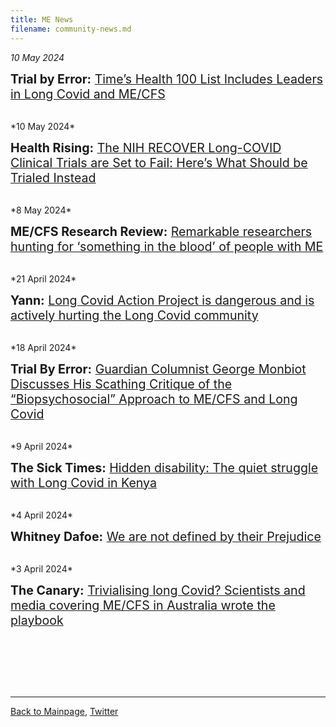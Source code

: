 ```yaml
---
title: ME News 
filename: community-news.md
---
```

<!---
*2024*

<span style="font-size:1.4em;"> **:** []() </span>

<br/>
-->
*10 May 2024*

<span style="font-size:1.4em;"> **Trial by Error:** [Time’s Health 100 List Includes Leaders in Long Covid and ME/CFS](https://virology.ws/2024/05/10/trial-by-error-times-health100-list-includes-leaders-in-long-covid-and-me-cfs/) </span>

<br/>
*10 May 2024*

<span style="font-size:1.4em;"> **Health Rising:** [The NIH RECOVER Long-COVID Clinical Trials are Set to Fail: Here’s What Should be Trialed Instead](https://www.healthrising.org/blog/2024/05/10/recover-clinical-trials-fail/) </span>

<br/>
*8 May 2024*

<span style="font-size:1.4em;"> **ME/CFS Research Review:** [Remarkable researchers hunting for ‘something in the blood’ of people with ME](https://mecfsresearchreview.me/2024/05/08/researchers-hunting-for-something-in-the-blood-of-people-with-me/) </span>

<br/>
*21 April 2024*

<span style="font-size:1.4em;"> **Yann:** [Long Covid Action Project is dangerous and is actively hurting the Long Covid community](LCAP.md) </span>

<br/>
*18 April 2024*

<span style="font-size:1.4em;"> **Trial By Error:** [Guardian Columnist George Monbiot Discusses His Scathing Critique of the “Biopsychosocial” Approach to ME/CFS and Long Covid](https://virology.ws/2024/04/18/trial-by-error-guardian-columnist-george-monbiot-discusses-his-scathing-critique-of-the-biopsychosocial-approach-to-me-cfs-and-long-covid/) </span>

<br/>
*9 April 2024*

<span style="font-size:1.4em;"> **The Sick Times:** [Hidden disability: The quiet struggle with Long Covid in Kenya](https://thesicktimes.org/2024/04/09/hidden-disability-the-quiet-struggle-with-long-covid-in-kenya/) </span>

<br/>
*4 April 2024*

<span style="font-size:1.4em;"> **Whitney Dafoe:** [We are not defined by their Prejudice](https://whitneydafoe.com/mecfs/?post=we-are-not-defined-by-their-prejudice) </span>

<br/>
*3 April 2024*

<span style="font-size:1.4em;"> **The Canary:** [Trivialising long Covid? Scientists and media covering ME/CFS in Australia wrote the playbook](https://www.thecanary.co/global/2024/03/27/trivialising-long-covid-scientists-and-media-covering-me-cfs-in-australia-wrote-the-playbook/) </span>

<br/>


<br/><br/><br/>

---

[Back to Mainpage](https://me-cfs.github.io), [Twitter](https://twitter.com/yann_mecfs)
